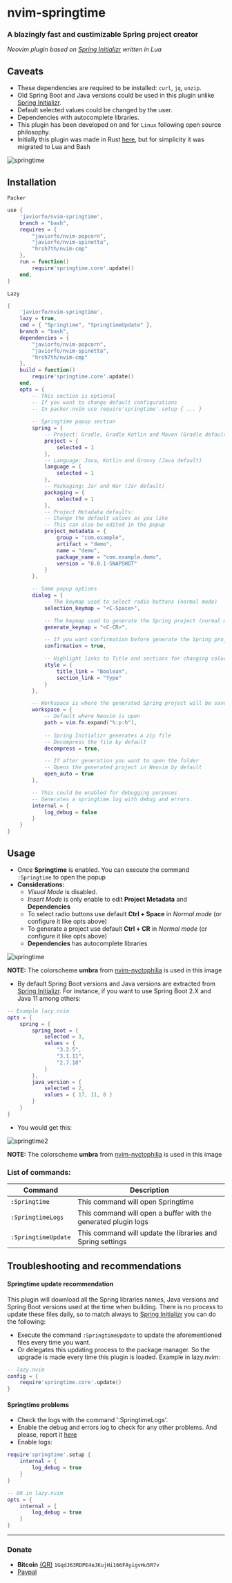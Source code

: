 # nvim-springtime
### A blazingly fast and custimizable Spring project creator
*Neovim plugin based on [Spring Initializr](https://start.spring.io) written in Lua*

## Caveats
- These dependencies are required to be installed: `curl`, `jq`, `unzip`. 
- Old Spring Boot and Java versions could be used in this plugin unlike [Spring Initializr](https://start.spring.io).
- Default selected values could be changed by the user.
- Dependencies with autocomplete libraries.
- This plugin has been developed on and for `Linux` following open source philosophy.
- Initially this plugin was made in Rust [here](https://github.com/javiorfo/nvim-springtime/tree/rust), but for simplicity it was migrated to Lua and Bash

<img src="https://github.com/javiorfo/img/blob/master/nvim-springtime/springtime.png?raw=true" alt="springtime" />


## Installation
`Packer`
```lua
use {
    'javiorfo/nvim-springtime',
    branch = "bash",
    requires = {
        "javiorfo/nvim-popcorn",
        "javiorfo/nvim-spinetta",
        "hrsh7th/nvim-cmp"
    },
    run = function()
        require'springtime.core'.update()
    end,
}
```

`Lazy`
```lua
{ 
    'javiorfo/nvim-springtime',
    lazy = true,
    cmd = { "Springtime", "SpringtimeUpdate" },
    branch = "bash",
    dependencies = {
        "javiorfo/nvim-popcorn",
        "javiorfo/nvim-spinetta",
        "hrsh7th/nvim-cmp"
    },
    build = function()
        require'springtime.core'.update()
    end,
    opts = {
        -- This section is optional
        -- If you want to change default configurations
        -- In packer.nvim use require'springtime'.setup { ... }
        
        -- Springtime popup section
        spring = {
            -- Project: Gradle, Gradle Kotlin and Maven (Gradle default)
            project = {
                selected = 1
            },
            -- Language: Java, Kotlin and Groovy (Java default)
            language = {
                selected = 1
            },
            -- Packaging: Jar and War (Jar default)
            packaging = {
                selected = 1
            },
            -- Project Metadata defaults:
            -- Change the default values as you like
            -- This can also be edited in the popup
            project_metadata = {
                group = "com.example",
                artifact = "demo",
                name = "demo",
                package_name = "com.example.demo",
                version = "0.0.1-SNAPSHOT"
            }
        },

        -- Some popup options
        dialog = {
            -- The keymap used to select radio buttons (normal mode)
            selection_keymap = "<C-Space>",

            -- The keymap used to generate the Spring project (normal mode)
            generate_keymap = "<C-CR>",

            -- If you want confirmation before generate the Spring project
            confirmation = true,

            -- Highlight links to Title and sections for changing colors
            style = {
                title_link = "Boolean",
                section_link = "Type"
            }
        },

        -- Workspace is where the generated Spring project will be saved
        workspace = {
            -- Default where Neovim is open
            path = vim.fn.expand("%:p:h"),
            
            -- Spring Initializr generates a zip file
            -- Decompress the file by default
            decompress = true,

            -- If after generation you want to open the folder
            -- Opens the generated project in Neovim by default
            open_auto = true
        },

        -- This could be enabled for debugging purposes
        -- Generates a springtime.log with debug and errors.
        internal = {
            log_debug = false
        }
    }
}
```


## Usage
- Once **Springtime** is enabled. You can execute the command `:Springtime` to open the popup
- **Considerations:**
    - *Visual Mode* is disabled.
    - *Insert Mode* is only enable to edit **Project Metadata** and **Dependencies** 
    - To select radio buttons use default **Ctrl + Space** in *Normal mode* (or configure it like opts above)
    - To generate a project use default **Ctrl + CR** in *Normal mode* (or configure it like opts above)
    - **Dependencies** has autocomplete libraries

<img src="https://github.com/javiorfo/img/blob/master/nvim-springtime/springtime.gif?raw=true" alt="springtime" />

**NOTE:** The colorscheme **umbra** from [nvim-nyctophilia](https://github.com/javiorfo/nvim-nyctophilia) is used in this image


- By default Spring Boot versions and Java versions are extracted from [Spring Initializr](https://start.spring.io). For instance, if you want to use Spring Boot 2.X and Java 11 among others:
```lua
-- Example lazy.nvim
opts = {
    spring = {
        spring_boot = {
            selected = 3,
            values = {
                "3.2.5",
                "3.1.11",
                "2.7.18"
            }
        },
        java_version = {
            selected = 2,
            values = { 17, 11, 8 }
        }
    }
}
```

- You would get this:

<img src="https://github.com/javiorfo/img/blob/master/nvim-springtime/springtime2.png?raw=true" alt="springtime2" />

**NOTE:** The colorscheme **umbra** from [nvim-nyctophilia](https://github.com/javiorfo/nvim-nyctophilia) is used in this image



### List of commands:
| Command | Description                       |
| -------------- | --------------------------------- |
| `:Springtime`  | This command will open Springtime |
| `:SpringtimeLogs`   | This command will open a buffer with the generated plugin logs |
| `:SpringtimeUpdate` | This command will update the libraries and Spring settings |


## Troubleshooting and recommendations
#### Springtime update recommendation
This plugin will download all the Spring libraries names, Java versions and Spring Boot versions used at the time when building. There is no process to update these files daily, so to match always to [Spring Initializr](https://start.spring.io) you can do the following:
- Execute the command `:SpringtimeUpdate` to update the aforementioned files every time you want.
- Or delegates this updating process to the package manager. So the upgrade is made every time this plugin is loaded. Example in lazy.nvim:
```lua
-- lazy.nvim
config = {
    require'springtime.core'.update()
}
```

#### Springtime problems
- Check the logs with the command ':SpringtimeLogs'. 
- Enable the debug and errors log to check for any other problems. And please, report it [here](https://github.com/javiorfo/nvim-springtime/issues)
- Enable logs:
```lua
require'springtime'.setup {
    internal = {
        log_debug = true
    }
}

-- OR in lazy.nvim
opts = {
    internal = {
        log_debug = true
    }
}
```

---


### Donate
- **Bitcoin** [(QR)](https://raw.githubusercontent.com/javiorfo/img/master/crypto/bitcoin.png)  `1GqdJ63RDPE4eJKujHi166FAyigvHu5R7v`
- [Paypal](https://www.paypal.com/donate/?hosted_button_id=FA7SGLSCT2H8G)
